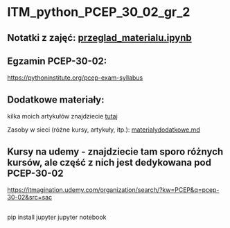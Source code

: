 # ITM_python_PCEP_30_02_gr_2

## Notatki z zajęć: [przeglad_materialu.ipynb](przeglad_materialu.ipynb)

## Egzamin PCEP-30-02:

https://pythoninstitute.org/pcep-exam-syllabus

## Dodatkowe materiały:

kilka moich artykułów znajdziecie [tutaj](artykuly)

Zasoby w sieci (różne kursy, artykuły, itp.): [materialydodatkowe.md](materialydodatkowe.md)

## Kursy na udemy - znajdziecie tam sporo różnych kursów, ale część z nich jest dedykowana pod PCEP-30-02

https://itmagination.udemy.com/organization/search/?kw=PCEP&q=pcep-30-02&src=sac


## 

pip install jupyter
jupyter notebook
